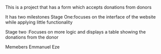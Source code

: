 This is a project that has a form which accepts donations from donors

It has two milestones
Stage One:focuses on the interface of the website while applying little functionality

Stage two :Focuses on more logic and displays a table showing the donations from the donor

Memebers
Emmanuel Eze